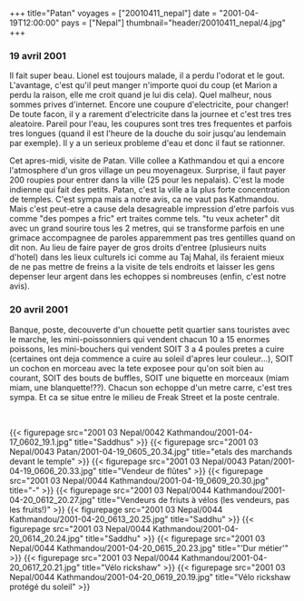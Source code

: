 +++
title="Patan"
voyages = ["20010411_nepal"]
date = "2001-04-19T12:00:00"
pays = ["Nepal"]
thumbnail="header/20010411_nepal/4.jpg"
+++
### 19 avril 2001

Il fait super beau. Lionel est toujours malade, il a perdu l'odorat et le gout. 
L'avantage, c'est qu'il peut manger n'importe quoi du coup (et Marion a perdu 
la raison, elle me croit quand je lui dis cela). Quel malheur, nous sommes prives 
d'internet. Encore une coupure d'electricite, pour changer! De toute facon, 
il y a rarement d'electricite dans la journee et c'est tres tres aleatoire. 
Pareil pour l'eau, les coupures sont tres tres frequentes et parfois tres longues 
(quand il est l'heure de la douche du soir jusqu'au lendemain par exemple). 
Il y a un serieux probleme d'eau et donc il faut se rationner. 

Cet apres-midi, visite de Patan. Ville collee a Kathmandou et qui a encore 
l'atmosphere d'un gros village un peu moyenageux. Surprise, il faut payer 200 
roupies pour entrer dans la ville (25 pour les nepalais). C'est la mode indienne 
qui fait des petits. Patan, c'est la ville a la plus forte concentration de 
temples. C'est sympa mais a notre avis, ca ne vaut pas Kathmandou. Mais c'est 
peut-etre a cause dela desagreable impression d'etre parfois vus comme "des 
pompes a fric" ert traites comme tels. "tu veux acheter" dit avec un grand sourire 
tous les 2 metres, qui se transforme parfois en une grimace accompagnee de paroles 
apparemment pas tres gentilles quand on dit non. Au lieu de faire payer de gros 
droits d'entree (plusieurs nuits d'hotel) dans les lieux culturels ici comme 
au Taj Mahal, ils feraient mieux de ne pas mettre de freins a la visite de tels 
endroits et laisser les gens depenser leur argent dans les echoppes si nombreuses 
(enfin, c'est notre avis).

### 20 avril 2001

Banque, poste, decouverte d'un chouette petit quartier sans touristes avec 
le marche, les mini-poissonniers qui vendent chacun 10 a 15 enormes poissons, 
les mini-bouchers qui vendent SOIT 3 a 4 poules pretes a cuire (certaines ont 
deja commence a cuire au soleil d'apres leur couleur...), SOIT un cochon en 
morceau avec la tete exposee pour qu'on soit bien au courant, SOIT des bouts 
de buffles, SOIT une biquette en morceaux (miam miam, une blanquette!??). Chacun 
son echoppe d'un metre carre, c'est tres sympa. Et ca se situe entre le milieu 
de Freak Street et la poste centrale.

&nbsp; 


<div id="TOTO">{{< figurepage src="2001 03 Nepal/0042 Kathmandou/2001-04-17_0602_19.1.jpg" title="Saddhus"  >}}
{{< figurepage src="2001 03 Nepal/0043 Patan/2001-04-19_0605_20.34.jpg" title="etals des marchands devant le temple"  >}}
{{< figurepage src="2001 03 Nepal/0043 Patan/2001-04-19_0606_20.33.jpg" title="Vendeur de flûtes"  >}}
{{< figurepage src="2001 03 Nepal/0044 Kathmandou/2001-04-19_0609_20.30.jpg" title="-"  >}}
{{< figurepage src="2001 03 Nepal/0044 Kathmandou/2001-04-20_0612_20.27.jpg" title="Vendeurs de friuts à vélos (les vendeurs, pas les fruits!)"  >}}
{{< figurepage src="2001 03 Nepal/0044 Kathmandou/2001-04-20_0613_20.25.jpg" title="Saddhu"  >}}
{{< figurepage src="2001 03 Nepal/0044 Kathmandou/2001-04-20_0614_20.24.jpg" title="Saddhu"  >}}
{{< figurepage src="2001 03 Nepal/0044 Kathmandou/2001-04-20_0615_20.23.jpg" title="'Dur métier'"  >}}
{{< figurepage src="2001 03 Nepal/0044 Kathmandou/2001-04-20_0617_20.21.jpg" title="Vélo rickshaw"  >}}
{{< figurepage src="2001 03 Nepal/0044 Kathmandou/2001-04-20_0619_20.19.jpg" title="Vélo rickshaw protégé du soleil"  >}}
</DIV>

